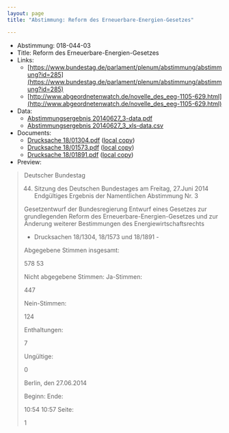 ```yaml
---
layout: page
title: "Abstimmung: Reform des Erneuerbare-Energien-Gesetzes"

---
```


* Abstimmung: 018-044-03
* Title: Reform des Erneuerbare-Energien-Gesetzes
* Links: 
    * [https://www.bundestag.de/parlament/plenum/abstimmung/abstimmung?id=285](https://www.bundestag.de/parlament/plenum/abstimmung/abstimmung?id=285)
    * [http://www.abgeordnetenwatch.de/novelle_des_eeg-1105-629.html](http://www.abgeordnetenwatch.de/novelle_des_eeg-1105-629.html)
* Data: 
    * [Abstimmungsergebnis 20140627_3-data.pdf](/res/abstimmungsliste/20140627_3-data.pdf)
    * [Abstimmungsergebnis 20140627_3_xls-data.csv](/res/abstimmungsliste/analyses/20140627_3_xls-data.csv)
* Documents: 
    * [Drucksache 18/01304.pdf](http://dip21.bundestag.de/dip21/btd/18/013/1801304.pdf) ([local copy](/res/abstimmungsdaten/018-044-03/1801304.pdf))
    * [Drucksache 18/01573.pdf](http://dip21.bundestag.de/dip21/btd/18/015/1801573.pdf) ([local copy](/res/abstimmungsdaten/018-044-03/1801573.pdf))
    * [Drucksache 18/01891.pdf](http://dip21.bundestag.de/dip21/btd/18/018/1801891.pdf) ([local copy](/res/abstimmungsdaten/018-044-03/1801891.pdf))
* Preview: 
> Deutscher Bundestag
> 
> 44. Sitzung des Deutschen Bundestages
> am Freitag, 27.Juni 2014
> Endgültiges Ergebnis der Namentlichen Abstimmung Nr. 3
> 
> Gesetzentwurf der Bundesregierung
> Entwurf eines Gesetzes zur grundlegenden Reform des Erneuerbare-Energien-Gesetzes und
> zur Änderung weiterer Bestimmungen des Energiewirtschaftsrechts
> - Drucksachen 18/1304, 18/1573 und 18/1891 -
> 
> Abgegebene Stimmen insgesamt:
> 
> 578
> 53
> 
> Nicht abgegebene Stimmen:
> Ja-Stimmen:
> 
> 447
> 
> Nein-Stimmen:
> 
> 124
> 
> Enthaltungen:
> 
> 7
> 
> Ungültige:
> 
> 0
> 
> Berlin, den 27.06.2014
> 
> Beginn:
> Ende:
> 
> 10:54
> 10:57
> Seite:
> 
> 1
> 
> 

